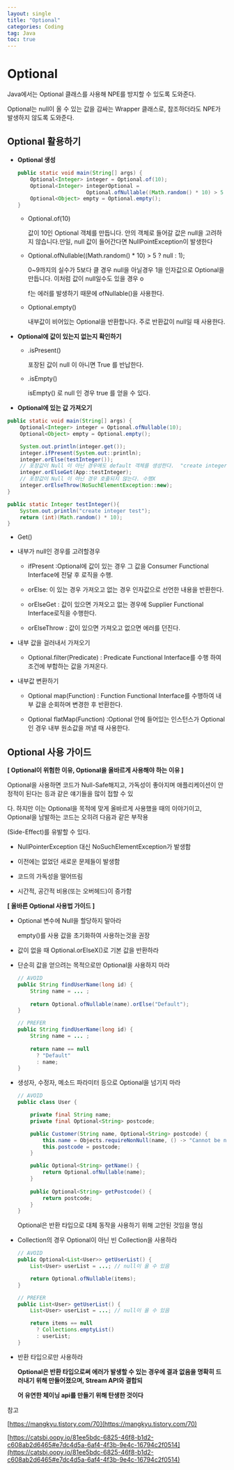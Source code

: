 ```yaml
---
layout: single
title: "Optional"
categories: Coding
tag: Java
toc: true
---
```


# Optional

Java에서는 Optional<T> 클래스를 사용해 NPE를 방지할 수 있도록 도와준다.

Optional<T>는 null이 올 수 있는 값을 감싸는 Wrapper 클래스로, 참조하더라도 NPE가 발생하지 않도록 도와준다. 



## Optional 활용하기

- **Optional 생성**

  ```java
  public static void main(String[] args) {
      Optional<Integer> integer = Optional.of(10);
      Optional<Integer> integerOptional = 
  						Optional.ofNullable((Math.random() * 10) > 5 ? null : 1);
      Optional<Object> empty = Optional.empty();
  }
  ```

  - Optional.of(10)

    값이 10인 Optional 객체를 만듭니다. 안의 객체로 들어갈 값은 null을 고려하지 않습니다.만일, null 값이 들어간다면  NullPointException이 발생한다

  - Optional.ofNullable((Math.random() * 10) > 5 ? null : 1);

    0~9까지의 실수가 5보다 클 경우 null을 아닐경우 1을 인자값으로 Optional을 만듭니다.  이처럼 값이 null일수도 있을 경우 o

    f는 에러를 발생하기 때문에 ofNullable()을 사용한다.

  - Optional.empty()

    내부값이 비어있는 Optional을 반환합니다. 주로 반환값이 null일 때 사용한다.
    
    

- **Optional에 값이 있는지 없는지 확인하기**

  - .isPresent()

    포장된 값이 null 이 아니면 True 를 반납한다.

  - .isEmpty()

     isEmpty() 로 null 인 경우 true 를 얻을 수 있다.
     
     
  
- **Optional에 있는 값 가져오기**		

```java
public static void main(String[] args) {
    Optional<Integer> integer = Optional.ofNullable(10);
    Optional<Object> empty = Optional.empty();

    System.out.println(integer.get());
    integer.ifPresent(System.out::println);
    integer.orElse(testInteger()); 
    // 포장값이 Null 이 아닌 경우에도 default 객체를 생성한다.  "create integer test" 수행
    integer.orElseGet(App::testInteger); 
    // 포장값이 Null 이 아닌 경우 호출되지 않는다. 수행X
    integer.orElseThrow(NoSuchElementException::new);
}

public static Integer testInteger(){
    System.out.println("create integer test");
    return (int)(Math.random() * 10);
}
```

- Get()

- 내부가 null인 경우를 고려할경우

  - ifPresent :Optional에 값이 있는 경우 그 값을 Consumer Functional Interface에 전달 후 로직을 수행.

  - orElse: 이 있는 경우 가져오고 없는 경우 인자값으로 선언한 내용을 반환한다.

  - orElseGet : 값이 있으면 가져오고 없는 경우에 Supplier Functional Interface로직을 수행한다.

  - orElseThrow : 값이 있으면 가져오고 없으면 에러를 던진다.

    

- 내부 값을 걸러내서 가져오기

  - Optional.filter(Predicate) : Predicate Functional Interface를 수행 하여 조건에 부합하는 값을 가져온다.

    

- 내부값 변환하기

  - Optional map(Function) : Function Functional Interface를 수행하여 내부 값을 순회하며 변경한 후 반환한다.

  - Optional flatMap(Function) :Optional 안에 들어있는 인스턴스가 Optional인 경우 내부 원소값을 꺼낼 때 사용한다.

    

## Optional 사용 가이드

**[ Optional이 위험한 이유, Optional을 올바르게 사용해야 하는 이유 ]**

Optional을 사용하면 코드가 Null-Safe해지고, 가독성이 좋아지며 애플리케이션이 안정적이 된다는 등과 같은 얘기들을 많이 접할 수 있

다. 하지만 이는 Optional을 목적에 맞게 올바르게 사용했을 때의 이야기이고, Optional을 남발하는 코드는 오히려 다음과 같은 부작용

(Side-Effect)를 유발할 수 있다.

- NullPointerException 대신 NoSuchElementException가 발생함

- 이전에는 없었던 새로운 문제들이 발생함

- 코드의 가독성을 떨어뜨림

- 시간적, 공간적 비용(또는 오버헤드)이 증가함

  

 **[ 올바른 Optional 사용법 가이드 ]**

- Optional 변수에 Null을 할당하지 말아라 

  empty()를 사용 값을 초기화하여 사용하는것을 권장

- 값이 없을 때 Optional.orElseX()로 기본 값을 반환하라

- 단순히 값을 얻으려는 목적으로만 Optional을 사용하지 마라

  ```java
  // AVOID
  public String findUserName(long id) {
      String name = ... ;
      
      return Optional.ofNullable(name).orElse("Default");
  }
  
  // PREFER
  public String findUserName(long id) {
      String name = ... ;
      
      return name == null 
        ? "Default" 
        : name;
  }
  ```

  

- 생성자, 수정자, 메소드 파라미터 등으로 Optional을 넘기지 마라

  ```java
  // AVOID
  public class User {
  
      private final String name;
      private final Optional<String> postcode;
  
      public Customer(String name, Optional<String> postcode) {
          this.name = Objects.requireNonNull(name, () -> "Cannot be null");
          this.postcode = postcode;
      }
  
      public Optional<String> getName() {
          return Optional.ofNullable(name);
      }
      
      public Optional<String> getPostcode() {
          return postcode;
      }
  }
  ```

  Optional은 반환 타입으로 대체 동작을 사용하기 위해 고안된 것임을 명심

  

- Collection의 경우 Optional이 아닌 빈 Collection을 사용하라

  ```java
  // AVOID
  public Optional<List<User>> getUserList() {
      List<User> userList = ...; // null이 올 수 있음
  
      return Optional.ofNullable(items);
  }
  
  // PREFER
  public List<User> getUserList() {
      List<User> userList = ...; // null이 올 수 있음
  
      return items == null 
        ? Collections.emptyList() 
        : userList;
  }
  ```

  

- 반환 타입으로만 사용하라

  **Optional은 반환 타입으로써 에러가 발생할 수 있는 경우에 결과 없음을 명확히 드러내기 위해 만들어졌으며, Stream API와 결합되**

  **어 유연한 체이닝 api를 만들기 위해 탄생한 것이다**

  

참고  

[https://mangkyu.tistory.com/70](https://mangkyu.tistory.com/70)

[https://catsbi.oopy.io/81ee5bdc-6825-46f8-b1d2-c608ab2d6465#e7dc4d5a-6af4-4f3b-9e4c-16794c2f0514](https://catsbi.oopy.io/81ee5bdc-6825-46f8-b1d2-c608ab2d6465#e7dc4d5a-6af4-4f3b-9e4c-16794c2f0514)